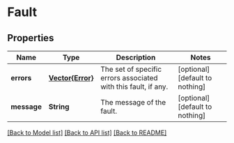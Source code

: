 # Fault


## Properties
Name | Type | Description | Notes
------------ | ------------- | ------------- | -------------
**errors** | [**Vector{Error}**](Error.md) | The set of specific errors associated with this fault, if any. | [optional] [default to nothing]
**message** | **String** | The message of the fault. | [optional] [default to nothing]


[[Back to Model list]](../README.md#models) [[Back to API list]](../README.md#api-endpoints) [[Back to README]](../README.md)


